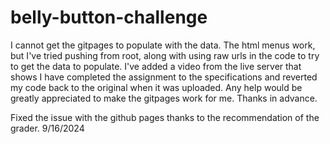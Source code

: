 # belly-button-challenge

I cannot get the gitpages to populate with the data.  The html menus work, but I've tried pushing from root, along with using raw urls in the code to try to get the data to populate.  I've added a video from the live server that shows I have completed the assignment to the specifications and reverted my code back to the original when it was uploaded.  Any help would be greatly appreciated to make the gitpages work for me.  Thanks in advance.

Fixed the issue with the github pages thanks to the recommendation of the grader. 9/16/2024
